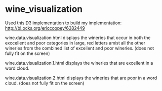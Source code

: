 # wine_visualization

Used this D3 implementation to build my implementation: http://bl.ocks.org/ericcoopey/6382449

wine.data.visualization.html displays the wineries that occur in both the exccellent and poor categories in large, red letters amist all the other wineries from the combined list of excellent and poor wineries. (does not fully fit on the screen)

wine.data.visualization.1.html displays the wineries that are excellent in a word cloud.

wine.data.visualization.2.html displays the wineries that are poor in a word cloud. (does not fully fit on the screen)